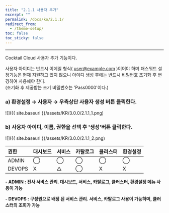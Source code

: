```yaml
---
title: "2.1.1 사용자 추가"
excerpt: ""
permalink: /docs/ko/2.1.1/
redirect_from:
  - /theme-setup/
toc: false
toc_sticky: false
---
```


---
Cocktail Cloud 사용자 추가 기능이다.

사용자 아이디는 반드시 이메일 형식\( user@example.com \)이어야 하며 패스워드 설정기능은 현재 지원하고 있지 않으니 아이디 생성 후에는 반드시 비밀번호 초기화 후 변경하여 사용해야 한다.  
\(초기화 후 제공받는 초기 비밀번호는 'Pass0000'이다.\)

### a\) 환경설정 → 사용자 → 우측상단 사용자 생성 버튼 클릭한다.
![]({{ site.baseurl }}/assets/KR/3.0.0/2.1.1_1.png)
### b\) 사용자 아이디, 이름, 권한을 선택 후 '생성'버튼 클릭한다.
![]({{ site.baseurl }}/assets/KR/3.0.0/2.1.1_2.png)


| **권한** | **대시보드** | **서비스** | **카탈로그** | **클러스터** | **환경설정** |
| :--- | :--- | :--- | :--- | :--- | :--- |
| ADMIN | ⃝ | ⃝ | ⃝ | ⃝ | ⃝ |
| DEVOPS | X | △ | ⃝ | X | X |

**- ADMIN : 전사 서비스 관리. 대시보드, 서비스, 카탈로그, 클러스터, 환경설정 메뉴 사용이 가능**

**- DEVOPS : 구성원으로 배정 된 서비스 관리. 서비스, 카탈로그 사용이 가능하며, 클러스터의 조회가 가능**
